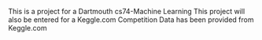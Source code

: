 This is a project for a Dartmouth cs74-Machine Learning
This project will also be entered for a Keggle.com Competition
Data has been provided from Keggle.com
